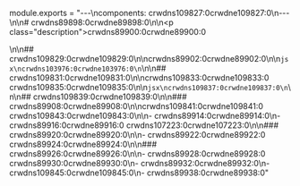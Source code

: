module.exports = "---\ncomponents: crwdns109827:0crwdne109827:0\n---\n\n# crwdns89898:0crwdne89898:0\n\n<p class=\"description\">crwdns89900:0crwdne89900:0</p>\n\n## crwdns109829:0crwdne109829:0\n\ncrwdns89902:0crwdne89902:0\n\n```jsx\ncrwdns103976:0crwdne103976:0\n```\n\n## crwdns109831:0crwdne109831:0\n\ncrwdns109833:0crwdne109833:0 crwdns109835:0crwdne109835:0\n\n```jsx\ncrwdns109837:0crwdne109837:0\n```\n\n## crwdns109839:0crwdne109839:0\n\n### crwdns89908:0crwdne89908:0\n\ncrwdns109841:0crwdne109841:0 crwdns109843:0crwdne109843:0\n\n- crwdns89914:0crwdne89914:0\n- crwdns89916:0crwdne89916:0 crwdns107223:0crwdne107223:0\n\n### crwdns89920:0crwdne89920:0\n\n- crwdns89922:0crwdne89922:0 crwdns89924:0crwdne89924:0\n\n### crwdns89926:0crwdne89926:0\n\n- crwdns89928:0crwdne89928:0 crwdns89930:0crwdne89930:0\n- crwdns89932:0crwdne89932:0\n- crwdns109845:0crwdne109845:0\n- crwdns89938:0crwdne89938:0"